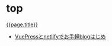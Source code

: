 # top

<span v-for="page in $site.pages">[{{page.title}}]({{page.path}})<br></span>
+ [VuePressとnetlifyでお手軽blogはじめ](./blog/)

